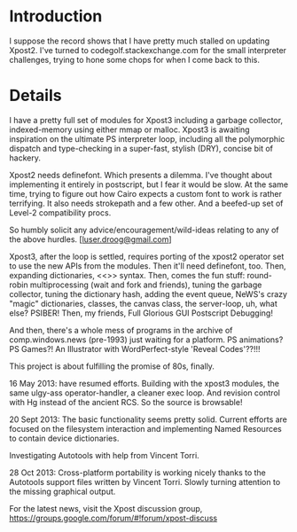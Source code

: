 # Introduction #

I suppose the record shows that I have pretty much stalled on updating Xpost2. I've turned to codegolf.stackexchange.com for the small interpreter challenges, trying to hone some chops for when I come back to this.

# Details #

I have a pretty full set of modules for Xpost3 including a garbage collector, indexed-memory using either mmap or malloc. Xpost3 is awaiting inspiration on the ultimate PS interpreter loop, including all the polymorphic dispatch and type-checking in a super-fast, stylish (DRY), concise bit of hackery.

Xpost2 needs definefont. Which presents a dilemma. I've thought about implementing it entirely in postscript, but I fear it would be slow. At the same time, trying to figure out how Cairo expects a custom font to work is rather terrifying. It also needs strokepath and a few other. And a beefed-up set of Level-2 compatibility procs.

So humbly solicit any advice/encouragement/wild-ideas relating to any of the above hurdles. [luser.droog@gmail.com]

Xpost3, after the loop is settled, requires porting of the xpost2 operator set to use the new APIs from the modules. Then it'll need definefont, too. Then, expanding dictionaries, <<>> syntax. Then, comes the fun stuff: round-robin multiprocessing (wait and fork and friends), tuning the garbage collector, tuning the dictionary hash, adding the event queue, NeWS's crazy "magic" dictionaries, classes, the canvas class, the server-loop, uh, what else? PSIBER! Then, my friends, Full Glorious GUI Postscript Debugging!

And then, there's a whole mess of programs in the archive of comp.windows.news (pre-1993) just waiting for a platform. PS animations? PS Games?! An Illustrator with WordPerfect-style 'Reveal Codes'??!!!

This project is about fulfilling the promise of 80s, finally.

16 May 2013: have resumed efforts. Building with the xpost3 modules, the same ulgy-ass operator-handler, a cleaner exec loop. And revision control with Hg instead of the ancient RCS. So the source is browsable!

20 Sept 2013: The basic functionality seems pretty solid. Current efforts are focused on the filesystem interaction and implementing Named Resources to contain device dictionaries.

Investigating Autotools with help from Vincent Torri.

28 Oct 2013: Cross-platform portability is working nicely thanks to the Autotools support files written by Vincent Torri. Slowly turning attention to the missing graphical output.

For the latest news, visit the Xpost discussion group,
https://groups.google.com/forum/#!forum/xpost-discuss